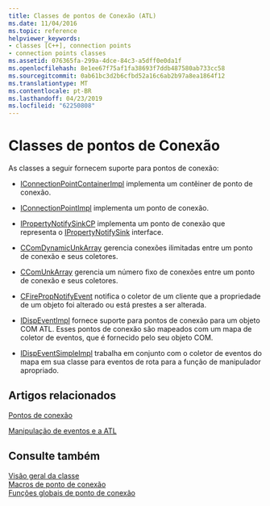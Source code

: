 ```yaml
---
title: Classes de pontos de Conexão (ATL)
ms.date: 11/04/2016
ms.topic: reference
helpviewer_keywords:
- classes [C++], connection points
- connection points classes
ms.assetid: 076365fa-299a-4dce-84c3-a5dff0e0da1f
ms.openlocfilehash: 8e1ee67f75af1fa38693f7ddb487580ab733cc58
ms.sourcegitcommit: 0ab61bc3d2b6cfbd52a16c6ab2b97a8ea1864f12
ms.translationtype: MT
ms.contentlocale: pt-BR
ms.lasthandoff: 04/23/2019
ms.locfileid: "62250808"
---
```

# <a name="connection-points-classes"></a>Classes de pontos de Conexão

As classes a seguir fornecem suporte para pontos de conexão:

- [IConnectionPointContainerImpl](../atl/reference/iconnectionpointcontainerimpl-class.md) implementa um contêiner de ponto de conexão.

- [IConnectionPointImpl](../atl/reference/iconnectionpointimpl-class.md) implementa um ponto de conexão.

- [IPropertyNotifySinkCP](../atl/reference/ipropertynotifysinkcp-class.md) implementa um ponto de conexão que representa o [IPropertyNotifySink](/windows/desktop/api/ocidl/nn-ocidl-ipropertynotifysink) interface.

- [CComDynamicUnkArray](../atl/reference/ccomdynamicunkarray-class.md) gerencia conexões ilimitadas entre um ponto de conexão e seus coletores.

- [CComUnkArray](../atl/reference/ccomunkarray-class.md) gerencia um número fixo de conexões entre um ponto de conexão e seus coletores.

- [CFirePropNotifyEvent](../atl/reference/cfirepropnotifyevent-class.md) notifica o coletor de um cliente que a propriedade de um objeto foi alterado ou está prestes a ser alterada.

- [IDispEventImpl](../atl/reference/idispeventimpl-class.md) fornece suporte para pontos de conexão para um objeto COM ATL. Esses pontos de conexão são mapeados com um mapa de coletor de eventos, que é fornecido pelo seu objeto COM.

- [IDispEventSimpleImpl](../atl/reference/idispeventsimpleimpl-class.md) trabalha em conjunto com o coletor de eventos do mapa em sua classe para eventos de rota para a função de manipulador apropriado.

## <a name="related-articles"></a>Artigos relacionados

[Pontos de conexão](../atl/atl-connection-points.md)

[Manipulação de eventos e a ATL](../atl/event-handling-and-atl.md)

## <a name="see-also"></a>Consulte também

[Visão geral da classe](../atl/atl-class-overview.md)<br/>
[Macros de ponto de conexão](../atl/reference/connection-point-macros.md)<br/>
[Funções globais de ponto de conexão](../atl/reference/connection-point-global-functions.md)
